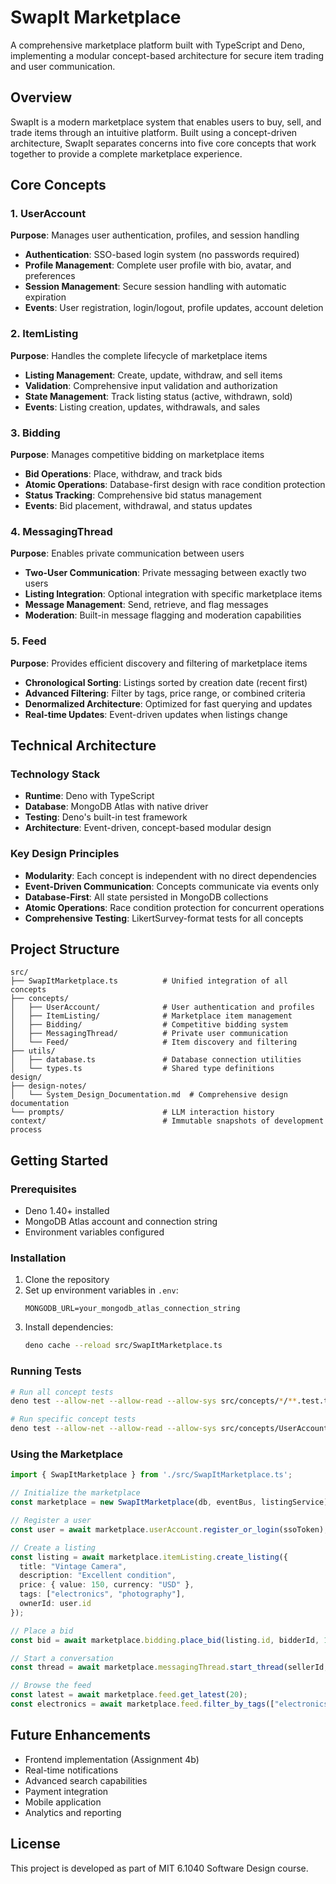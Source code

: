 # SwapIt Marketplace

A comprehensive marketplace platform built with TypeScript and Deno, implementing a modular concept-based architecture for secure item trading and user communication.

## Overview

SwapIt is a modern marketplace system that enables users to buy, sell, and trade items through an intuitive platform. Built using a concept-driven architecture, SwapIt separates concerns into five core concepts that work together to provide a complete marketplace experience.

## Core Concepts

### 1. UserAccount
**Purpose**: Manages user authentication, profiles, and session handling
- **Authentication**: SSO-based login system (no passwords required)
- **Profile Management**: Complete user profile with bio, avatar, and preferences
- **Session Management**: Secure session handling with automatic expiration
- **Events**: User registration, login/logout, profile updates, account deletion

### 2. ItemListing
**Purpose**: Handles the complete lifecycle of marketplace items
- **Listing Management**: Create, update, withdraw, and sell items
- **Validation**: Comprehensive input validation and authorization
- **State Management**: Track listing status (active, withdrawn, sold)
- **Events**: Listing creation, updates, withdrawals, and sales

### 3. Bidding
**Purpose**: Manages competitive bidding on marketplace items
- **Bid Operations**: Place, withdraw, and track bids
- **Atomic Operations**: Database-first design with race condition protection
- **Status Tracking**: Comprehensive bid status management
- **Events**: Bid placement, withdrawal, and status updates

### 4. MessagingThread
**Purpose**: Enables private communication between users
- **Two-User Communication**: Private messaging between exactly two users
- **Listing Integration**: Optional integration with specific marketplace items
- **Message Management**: Send, retrieve, and flag messages
- **Moderation**: Built-in message flagging and moderation capabilities

### 5. Feed
**Purpose**: Provides efficient discovery and filtering of marketplace items
- **Chronological Sorting**: Listings sorted by creation date (recent first)
- **Advanced Filtering**: Filter by tags, price range, or combined criteria
- **Denormalized Architecture**: Optimized for fast querying and updates
- **Real-time Updates**: Event-driven updates when listings change

## Technical Architecture

### Technology Stack
- **Runtime**: Deno with TypeScript
- **Database**: MongoDB Atlas with native driver
- **Testing**: Deno's built-in test framework
- **Architecture**: Event-driven, concept-based modular design

### Key Design Principles
- **Modularity**: Each concept is independent with no direct dependencies
- **Event-Driven Communication**: Concepts communicate via events only
- **Database-First**: All state persisted in MongoDB collections
- **Atomic Operations**: Race condition protection for concurrent operations
- **Comprehensive Testing**: LikertSurvey-format tests for all concepts

## Project Structure

```
src/
├── SwapItMarketplace.ts          # Unified integration of all concepts
├── concepts/
│   ├── UserAccount/              # User authentication and profiles
│   ├── ItemListing/              # Marketplace item management
│   ├── Bidding/                  # Competitive bidding system
│   ├── MessagingThread/          # Private user communication
│   └── Feed/                     # Item discovery and filtering
├── utils/
│   ├── database.ts               # Database connection utilities
│   └── types.ts                  # Shared type definitions
design/
├── design-notes/
│   └── System_Design_Documentation.md  # Comprehensive design documentation
└── prompts/                      # LLM interaction history
context/                          # Immutable snapshots of development process
```


## Getting Started

### Prerequisites
- Deno 1.40+ installed
- MongoDB Atlas account and connection string
- Environment variables configured

### Installation
1. Clone the repository
2. Set up environment variables in `.env`:
   ```
   MONGODB_URL=your_mongodb_atlas_connection_string
   ```
3. Install dependencies:
   ```bash
   deno cache --reload src/SwapItMarketplace.ts
   ```

### Running Tests
```bash
# Run all concept tests
deno test --allow-net --allow-read --allow-sys src/concepts/*/**.test.ts

# Run specific concept tests
deno test --allow-net --allow-read --allow-sys src/concepts/UserAccount/UserAccountConcept.test.ts
```

### Using the Marketplace
```typescript
import { SwapItMarketplace } from './src/SwapItMarketplace.ts';

// Initialize the marketplace
const marketplace = new SwapItMarketplace(db, eventBus, listingService);

// Register a user
const user = await marketplace.userAccount.register_or_login(ssoToken);

// Create a listing
const listing = await marketplace.itemListing.create_listing({
  title: "Vintage Camera",
  description: "Excellent condition",
  price: { value: 150, currency: "USD" },
  tags: ["electronics", "photography"],
  ownerId: user.id
});

// Place a bid
const bid = await marketplace.bidding.place_bid(listing.id, bidderId, 160);

// Start a conversation
const thread = await marketplace.messagingThread.start_thread(sellerId, bidderId, listing.id);

// Browse the feed
const latest = await marketplace.feed.get_latest(20);
const electronics = await marketplace.feed.filter_by_tags(["electronics"]);
```


## Future Enhancements

- Frontend implementation (Assignment 4b)
- Real-time notifications
- Advanced search capabilities
- Payment integration
- Mobile application
- Analytics and reporting

## License

This project is developed as part of MIT 6.1040 Software Design course.

